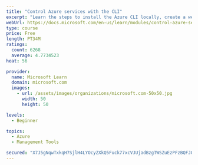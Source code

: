 ```yaml
---
title: "Control Azure services with the CLI"
excerpt: "Learn the steps to install the Azure CLI locally, create a website, and manage Azure resources using the CLI."
webUrl: https://docs.microsoft.com/en-us/learn/modules/control-azure-services-with-cli/
type: course
price: Free
length: PT34M
ratings:
  count: 6268
  average: 4.7734523
heat: 56

provider:
  name: Microsoft Learn
  domain: microsoft.com
  images:
    - url: /assets/images/organizations/microsoft.com-50x50.jpg
      width: 50
      height: 50

levels:
  - Beginner

topics:
  - Azure
  - Management Tools

secured: "X7J5gNqwTxkqH7SjlH4LYOcyZXkQ5Fuck77xcVJUjadBzgTWSZuEzPFzBQFJO1ie5UBszlxsOvI+5YDiW2CREAcexHChYC1DEN7EZK0BoxKZtMKj5ufy5YwYHdgOlMcl6YtEMB0mZ8pX0fDdsCU9hDQDC2XisInMGQu3MUpTt70/LWlmKlwxbX9sCytWaGsYa59bM+sqXaM63jpOcyv2v5eRHl0W6BMtoPjxHjTgR58kzgKq1jskClLO4FHMNHIM7VQtjxE4ErbxCGHGN5mRLZHAEZh1+abEZ9B+v0fRqQGC16UONS/g5NI+lxIXByp58Bst8AF8zP+02qn1gzwVZYX7RT92JR693bDLLHGMi8GKzWqd//YcIMnKVhqSpjjfft9JDMCuDDe5CDwx9nwjXGqay5l6FWREl5RpTksnSsI=;Kdg0VW7LdJuwmCz3zfc+SQ=="
---
```


